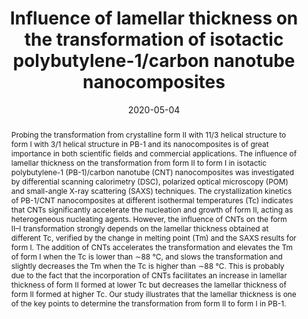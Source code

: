 ---
title: Influence of lamellar thickness on the transformation of isotactic polybutylene-1/carbon nanotube nanocomposites
authors:
- Yan-Kai Li
- Yu-Ge Wang
- Cui-Liu Fu
- 朱有亮
- Zhan-Wei Li
- Zhao-Yan Sun
date: '2020-05-04'
doi: 10.1039/D0CE00112K
publish_types: ['期刊文章']
publication: CrystEngComm
publication_short: CrystEngComm
abstract: Probing the transformation from crystalline form II with 11/3  helical structure to form I with 3/1 helical structure in PB-1 and its  nanocomposites is of great importance in both scientific fields and  commercial applications. The influence of lamellar thickness on the  transformation from form II to form I in isotactic polybutylene-1  (PB-1)/carbon nanotube (CNT) nanocomposites was investigated by  differential scanning calorimetry (DSC), polarized optical microscopy  (POM) and small-angle X-ray scattering (SAXS) techniques. The  crystallization kinetics of PB-1/CNT nanocomposites at different  isothermal temperatures (Tc) indicates that CNTs significantly  accelerate the nucleation and growth of form II, acting as heterogeneous  nucleating agents. However, the influence of CNTs on the form II–I  transformation strongly depends on the lamellar thickness obtained at  different Tc, verified by the change in melting point (Tm) and the SAXS  results for form I. The addition of CNTs accelerates the transformation  and elevates the Tm of form I when the Tc is lower than ∼88 °C, and  slows the transformation and slightly decreases the Tm when the Tc is  higher than ∼88 °C. This is probably due to the fact that the  incorporation of CNTs facilitates an increase in lamellar thickness of  form II formed at lower Tc but decreases the lamellar thickness of form  II formed at higher Tc. Our study illustrates that the lamellar  thickness is one of the key points to determine the transformation from  form II to form I in PB-1.
url_pdf: https://pubs.rsc.org/en/content/articlelanding/2020/ce/d0ce00112k
---